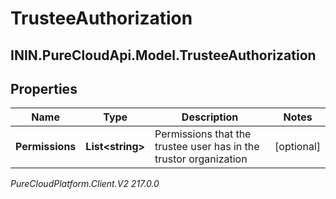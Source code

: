 # TrusteeAuthorization

## ININ.PureCloudApi.Model.TrusteeAuthorization

## Properties

|Name | Type | Description | Notes|
|------------ | ------------- | ------------- | -------------|
| **Permissions** | **List&lt;string&gt;** | Permissions that the trustee user has in the trustor organization | [optional] |



_PureCloudPlatform.Client.V2 217.0.0_
